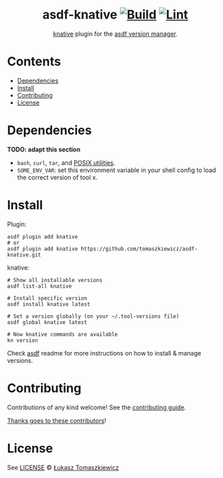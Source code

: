 <div align="center">

# asdf-knative [![Build](https://github.com/tomaszkiewicz/asdf-knative/actions/workflows/build.yml/badge.svg)](https://github.com/tomaszkiewicz/asdf-knative/actions/workflows/build.yml) [![Lint](https://github.com/tomaszkiewicz/asdf-knative/actions/workflows/lint.yml/badge.svg)](https://github.com/tomaszkiewicz/asdf-knative/actions/workflows/lint.yml)

[knative](https://github.com/tomaszkiewicz/asdf-plugin-knative) plugin for the [asdf version manager](https://asdf-vm.com).

</div>

# Contents

- [Dependencies](#dependencies)
- [Install](#install)
- [Contributing](#contributing)
- [License](#license)

# Dependencies

**TODO: adapt this section**

- `bash`, `curl`, `tar`, and [POSIX utilities](https://pubs.opengroup.org/onlinepubs/9699919799/idx/utilities.html).
- `SOME_ENV_VAR`: set this environment variable in your shell config to load the correct version of tool x.

# Install

Plugin:

```shell
asdf plugin add knative
# or
asdf plugin add knative https://github.com/tomaszkiewicz/asdf-knative.git
```

knative:

```shell
# Show all installable versions
asdf list-all knative

# Install specific version
asdf install knative latest

# Set a version globally (on your ~/.tool-versions file)
asdf global knative latest

# Now knative commands are available
kn version
```

Check [asdf](https://github.com/asdf-vm/asdf) readme for more instructions on how to
install & manage versions.

# Contributing

Contributions of any kind welcome! See the [contributing guide](contributing.md).

[Thanks goes to these contributors](https://github.com/tomaszkiewicz/asdf-knative/graphs/contributors)!

# License

See [LICENSE](LICENSE) © [Łukasz Tomaszkiewicz](https://github.com/tomaszkiewicz/)

